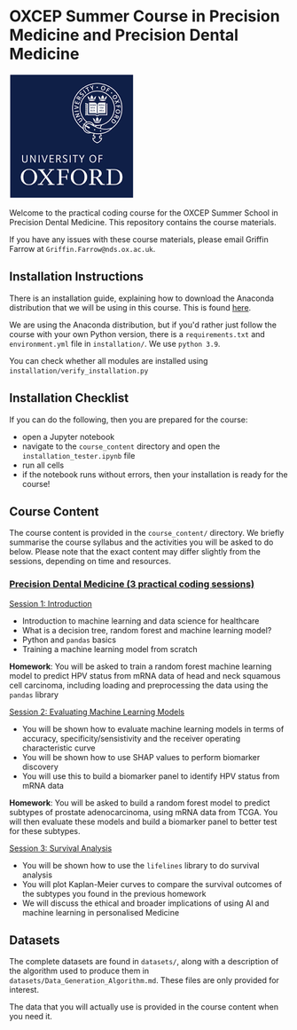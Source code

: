 # OXCEP Summer Course in Precision Medicine and Precision Dental Medicine

![Logo](logo/logo.png)
  
Welcome to the practical coding course for the OXCEP Summer School in Precision Dental Medicine. This repository contains the course materials.
  
If you have any issues with these course materials, please email Griffin Farrow at `Griffin.Farrow@nds.ox.ac.uk`.  
  
## Installation Instructions
  
There is an installation guide, explaining how to download the Anaconda distribution that we will be using in this course. This is found [here](Installation_Instructions.pdf).  
  
We are using the Anaconda distribution, but if you'd rather just follow the course with your own Python version, there is a `requirements.txt` and `environment.yml` file in `installation/`. We use `python 3.9`.  

You can check whether all modules are installed using `installation/verify_installation.py`

## Installation Checklist

If you can do the following, then you are prepared for the course:

* open a Jupyter notebook
* navigate to the `course_content` directory and open the `installation_tester.ipynb` file
* run all cells
* if the notebook runs without errors, then your installation is ready for the course!

## Course Content

The course content is provided in the `course_content/` directory. We briefly summarise the course syllabus and the activities you will be asked to do below. Please note that the exact content may differ slightly from the sessions, depending on time and resources.

### <u> Precision Dental Medicine (3 practical coding sessions) </u>

<u> Session 1: Introduction </u>

* Introduction to machine learning and data science for healthcare
* What is a decision tree, random forest and machine learning model?
* Python and `pandas` basics
* Training a machine learning model from scratch

<b> Homework</b>: You will be asked to train a random forest machine learning model to predict HPV status from mRNA data of head and neck squamous cell carcinoma, including loading and preprocessing the data using the `pandas` library

<u> Session 2: Evaluating Machine Learning Models </u>

* You will be shown how to evaluate machine learning models in terms of accuracy, specificity/sensistivity and the receiver operating characteristic curve
* You will be shown how to use SHAP values to perform biomarker discovery
* You will use this to build a biomarker panel to identify HPV status from mRNA data

<b> Homework</b>: You will be asked to build a random forest model to predict subtypes of prostate adenocarcinoma, using mRNA data from TCGA. You will then evaluate these models and build a biomarker panel to better test for these subtypes.

<u> Session 3: Survival Analysis </u>  

* You will be shown how to use the `lifelines` library to do survival analysis
* You will plot Kaplan-Meier curves to compare the survival outcomes of the subtypes you found in the previous homework
* We will discuss the ethical and broader implications of using AI and machine learning in personalised Medicine

## Datasets
  
The complete datasets are found in `datasets/`, along with a description of the algorithm used to produce them in `datasets/Data_Generation_Algorithm.md`. These files are only provided for interest. 
  
The data that you will actually use is provided in the course content when you need it. 